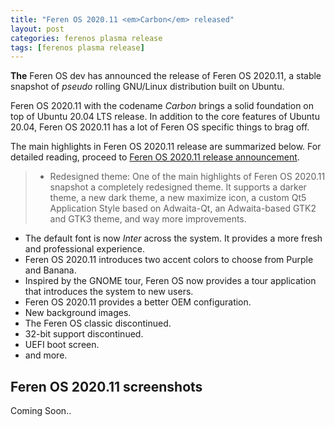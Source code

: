 ```yaml
---
title: "Feren OS 2020.11 <em>Carbon</em> released"
layout: post
categories: ferenos plasma release
tags: [ferenos plasma release]
---
```


**The** Feren OS dev has announced the release of Feren OS 2020.11, a stable snapshot of <em>pseudo</em> rolling GNU/Linux distribution built on Ubuntu.

Feren OS 2020.11 with the codename <em>Carbon</em> brings a solid foundation on top of Ubuntu 20.04 LTS release. In addition to the core features of Ubuntu 20.04, Feren OS 2020.11 has a lot of Feren OS specific things to brag off.

The main highlights in Feren OS 2020.11 release are summarized below. For detailed reading, proceed to [Feren OS 2020.11 release announcement](https://medium.com/feren-os/the-feren-os-november-2020-snapshot-is-now-available-eeabf6806fb).

>- Redesigned theme: One of the main highlights of Feren OS 2020.11 snapshot a completely redesigned theme. It supports a darker theme, a new dark theme, a new maximize icon, a custom Qt5 Application Style based on Adwaita-Qt, an Adwaita-based GTK2 and GTK3 theme, and way more improvements.
- The default font is now <em>Inter</em> across the system. It provides a more fresh and professional experience.
- Feren OS 2020.11 introduces two accent colors to choose from Purple and Banana.
- Inspired by the GNOME tour, Feren OS now provides a tour application that introduces the system to new users.
- Feren OS 2020.11 provides a better OEM configuration.
- New background images.
- The Feren OS classic discontinued.
- 32-bit support discontinued.
- UEFI boot screen.
- and more.

## Feren OS 2020.11 screenshots
Coming Soon..